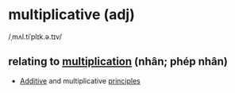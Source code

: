# multiplicative (adj)

/ˌmʌl.tiˈplɪk.ə.tɪv/

## relating to [multiplication](multiplication-n.md#the-act-or-process-of-multiplying-numbers-nhân-phép-nhân) (nhân; phép nhân)

- [Additive](../a/additive-adj.md#relating-to-or-involving-addition-cộng) and multiplicative [principles](../p/principle-n.md#a-general-or-scientific-law-that-explains-how-something-works-or-why-something-happens-nguyên-lý)